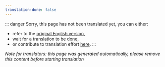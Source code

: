 ```yaml
---
translation-done: false
---
```

::: danger
Sorry, this page has not been translated yet, you can either:
- refer to the [original English version](<..\..\..\fr\about\mapping-supports.md>),
- wait for a translation to be done,
- or contribute to translation effort [here](https://github.com/bsmg/wiki).
:::

_Note for translators: this page was generated automatically, please remove this content before starting translation_
